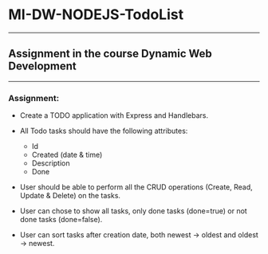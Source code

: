 # MI-DW-NODEJS-TodoList

---

## Assignment in the course Dynamic Web Development

---

### Assignment:

- Create a TODO application with Express and Handlebars.
- All Todo tasks should have the following attributes:
  - Id
  - Created (date & time)
  - Description
  - Done
- User should be able to perform all the CRUD operations (Create, Read, Update & Delete) on the tasks.

- User can chose to show all tasks, only done tasks (done=true) or not done tasks (done=false).
- User can sort tasks after creation date, both newest → oldest and oldest → newest.
